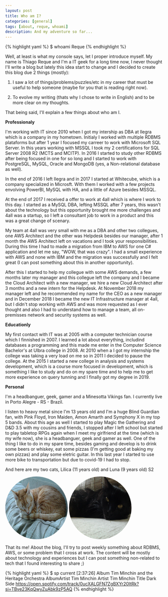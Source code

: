 ```yaml
---
layout: post
title: Who am I?
categories: [general]
tags: [about, reque, whoami]
description: And my adventure so far...
---
```


{% highlight yaml %}
    $ whoami
    Reque
{% endhighlight %}

Well, at least is what my console says, let I proper introduce myself.
My name is Thiago Reque and I'm a IT geek for a long time now, I never thought I'll write a blog but lately this idea start to change and I decided to create this blog due 2 things (mostly):
    
1. I saw a lot of things/problems/puzzles/etc in my career that must be useful to help someone (maybe for you that is reading right now).

2. To evolve my writing (thats why I chose to write in English) and to be more clear on my thoughts.

That being said, I'll explain a few things about who am I.

**Professionaly**

I'm working with IT since 2010 when I got my intership as DBA at Ilegra which is a company in my hometown. 
Initialy I worked with multiple RDBMS plataforms but after 1 year I focused my carreer to work with Microsoft SQL Server. In this years working with MSSQL I took my 2 certifications for SQL Server 2008 R2 (MCTS and MCITP). In 2016 I started to study other RDBMS after being focused in one for so long and I started to work with PostgreSQL, MySQL, Oracle and MongoDB (yes, a Non-relational database as well).

In the end of 2016 I left Ilegra and in 2017 I started at Whitecube, which is a company specialized in Microsft. With them I worked with a few projects envolving PowerBI, MySQL with HA, and a little of Azure besides MSSQL.

At the end of 2017 I received a offer to work at 4all which is where I work to this day.
I started as a MySQL DBA, lefting MSSQL after 7 years, this wasn't about the technology but this opportunity brought me more challenges and 4all was a startup, so I left a consultant job to work in a product and this was a great change of scenary.

My team at 4all was very small with me as a DBA and other two collegues, one AWS Architect and the other was Helpdesk besides our manager, after 1 month the AWS Architect left on vacations and I took your responsibilities. During this time I had to made a migration from IBM to AWS for one C# application and let me say, "WOW, that was crazy". I had a small experience with AWS and none with IBM and the migration was successfully and I felt great (I can post something about this in another opportunity).

After this I started to help my collegue with some AWS demands, a few months later my manager and this collegue left the company and I became the Cloud Architect with a new manager, we hire a new Cloud Architect after 3 months and a new intern for the Helpdesk.
At November 2018 my manager left and he recommended my name for the CEO as a new manager and in December 2018 I became the new IT Infrastructure manager at 4all, but I didn't stop working with AWS and was more requested as I ever thought and also I had to understand how to manage a team, all on-premisses network and security systems as well.

**Educationly**

My first contact with IT was at 2005 with a computer technician course which I finnished in 2007. I learned a lot about everything, includind databases a programming and this made me enter in the Computer Science Bachelor's at Ulbra college in 2008.
At 2010 when a I got my internship the college was taking a very load on me so in 2011 I decided to pause the college.
At the 2015 I started a new college in analysis and systems development, which is a course more focused in development, which is something I like to study and do on my spare time and to help me to get more experience on query tunning and I finally got my degree in 2019.

**Personal**

I'm a headbanguer, geek, gamer and a Minesotta Vikings fan. I currently live in Porto Alegre - RS - Brazil.

I listen to heavy metal since I'm 13 years old and I'm a huge Blind Guardian fan, with Pink Floyd, Iron Maiden, Amon Amarth and Symphony X in my top 5 bands.
About this age as well I started to play Magic the Gathering and D&D 3.5 with my cousins and friends, I stopped after I left school but started to play tabletop RPGs again when I meet my girlfriend at the time (which is my wife now), she is a headbanguer, geek and gamer as well.
One of the thing I like to do in my spare time, besides gaming and develop is to drink some beers or whiskey, eat some pizzas (I'm getting good at baking my own pizzas) and play some eletric guitar. In this last year I started to use more bike to transportation but due to covid-19 I had to stop.

And here are my two cats, Lilica (11 years old) and Luna (9 years old) S2

<img src="/assets/media/lilica.jpg" alt="Lilica" width="200" height="200" style="border-radius: 50%;">
<img src="/assets/media/luna.jpg" alt="Luna" width="200" height="200" style="border-radius: 50%;">

That its me!
About the blog, I'll try to post weekly something about RDBMS, AWS, or some problem that I cross at work.
The content will be mostly about technology and experiences but I can post something non-related to tech that I found interesting to share ;)

{% highlight yaml %}
    $ sp current                                                     [2:37:26]
    Album        Tim Minchin and the Heritage Orchestra
    AlbumArtist  Tim Minchin
    Artist       Tim Minchin
    Title        Dark Side
    https://open.spotify.com/track/0ucXALGFN7ZgBXYr20ItRk?si=TBve23KqQwyZuAbk9zP5AQ
{% endhighlight %}